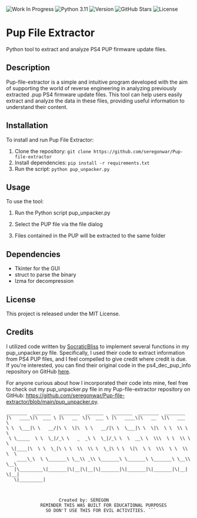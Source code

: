 ![Work In Progress](https://img.shields.io/badge/Work%20In%20Progress-Yes-green)
![Python 3.11](https://img.shields.io/badge/Python-3.11-blue)
![Version](https://img.shields.io/badge/version-beta-green)
![GitHub Stars](https://img.shields.io/github/stars/seregonwar/PS4-pup-file-extractor?color=yellow)
![License](https://img.shields.io/badge/license-GNU-red)

# Pup File Extractor

Python tool to extract and analyze PS4 PUP firmware update files.

## Description

Pup-file-extractor is a simple and intuitive program developed with the aim of supporting the world of reverse engineering in analyzing previously extracted .pup PS4 firmware update files. This tool can help users easily extract and analyze the data in these files, providing useful information to understand their content.

## Installation

To install and run Pup File Extractor:

1. Clone the repository: ```git clone https://github.com/seregonwar/Pup-file-extractor```
2. Install dependencies: ```pip install -r requirements.txt ```
3. Run the script: ```python pup_unpacker.py```

## Usage

To use the tool:

1. Run the Python script pup_unpacker.py

2. Select the PUP file via the file dialog

3. Files contained in the PUP will be extracted to the same folder


## Dependencies

- Tkinter for the GUI
- struct to parse the binary  
- lzma for decompression

## License 

This project is released under the MIT License.

## Credits

I utilized code written by [SocraticBliss](https://github.com/SocraticBliss) to implement several functions in my pup_unpacker.py file. Specifically, I used their code to extract information from PS4 PUP files, and I feel compelled to give credit where credit is due. If you're interested, you can find their original code in the ps4_dec_pup_info repository on GitHub [here](https://github.com/SocraticBliss/ps4_dec_pup_info).

For anyone curious about how I incorporated their code into mine, feel free to check out my pup_unpacker.py file in my Pup-file-extractor repository on GitHub: https://github.com/seregonwar/Pup-file-extractor/blob/main/pup_unpacker.py.


```
________  _______   ________  _______   ________  ________  ________          
|\   ____\|\  ___ \ |\   __  \|\  ___ \ |\   ____\|\   __  \|\   ___  \        
\ \  \___|\ \   __/|\ \  \|\  \ \   __/|\ \  \___|\ \  \|\  \ \  \\ \  \       
 \ \_____  \ \  \_|/_\ \   _  _\ \  \_|/_\ \  \  __\ \  \\\  \ \  \\ \  \      
  \|____|\  \ \  \_|\ \ \  \\  \\ \  \_|\ \ \  \|\  \ \  \\\  \ \  \\ \  \     
    ____\_\  \ \_______\ \__\\ _\\ \_______\ \_______\ \_______\ \__\\ \__\    
   |\_________\|_______|\|__|\|__|\|_______|\|_______|\|_______|\|__| \|__|    
   \|_________|                                                                 
                
                                                                               

                    Created by: SEREGON
             REMINDER THIS WAS BUILT FOR EDUCATIONAL PURPOSES
               SO DON'T USE THIS FOR EVIL ACTIVITIES. ```   
